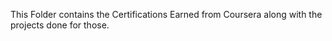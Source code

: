 This Folder contains the Certifications Earned from Coursera along with the projects done for those.
